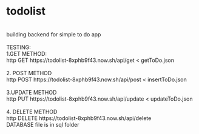 # todolist
<br>
building backend for simple to do app
<br>
<br>
TESTING: 
<br>
1.GET METHOD:
<br>
http GET https://todolist-8xphb9f43.now.sh/api/get < getToDo.json
<br>
<br>
2. POST METHOD
<br>
http POST https://todolist-8xphb9f43.now.sh/api/post < insertToDo.json
<br>
<br>
3.UPDATE METHOD
<br>
http PUT https://todolist-8xphb9f43.now.sh/api/update < updateToDo.json
<br>
<br>
4. DELETE METHOD
<br>
http DELETE https://todolist-8xphb9f43.now.sh/api/delete <deleteToDo.json
<br>
<br>
DATABASE file is in sql folder






